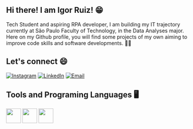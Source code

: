 ## Hi there! I am Igor Ruiz! 😁

Tech Student and aspiring RPA developer, I am building my IT trajectory currently at São Paulo Faculty of Technology, in the Data Analyses major.
Here on my Github profile, you will find some projects of my own aiming to improve code skills and software developments. 👨‍💻

## Let's connect 😄

[![Instagram](https://img.shields.io/badge/-Instagram-E4405F?style=for-the-badge&logo=instagram&logoColor=white)](https://www.instagram.com/ruiz_ig77)
[![LinkedIn](https://img.shields.io/badge/-LinkedIn-0077B5?style=for-the-badge&logo=linkedin&logoColor=white)](https://www.linkedin.com/in/igor-ruiz-a56a1b30b)
[![Email](https://img.shields.io/badge/-Send_Mail-D14836?style=for-the-badge&logo=gmail&logoColor=white)](mailto:ruizigor08@gmail.com)

## Tools and Programing Languages 🖥️

<img src="https://cdn-icons-png.flaticon.com/512/5968/5968350.png" width="40"/>  <img src="https://cdn-icons-png.flaticon.com/512/6132/6132222.png" width="40"/>  <img src="https://cdn-icons-png.flaticon.com/512/919/919836.png" width="40"/> <img scr="https://www.flaticon.com/free-icon/social_15466163" width="40"/>



